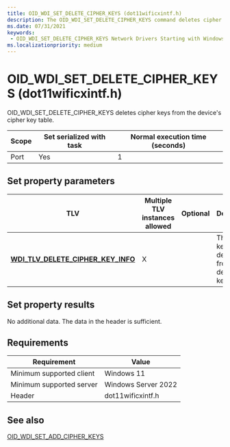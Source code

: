 ```yaml
---
title: OID_WDI_SET_DELETE_CIPHER_KEYS (dot11wificxintf.h)
description: The OID_WDI_SET_DELETE_CIPHER_KEYS command deletes cipher keys from the device's cipher key table.
ms.date: 07/31/2021
keywords:
 - OID_WDI_SET_DELETE_CIPHER_KEYS Network Drivers Starting with Windows Vista
ms.localizationpriority: medium
---
```


# OID\_WDI\_SET\_DELETE\_CIPHER\_KEYS (dot11wificxintf.h)


OID\_WDI\_SET\_DELETE\_CIPHER\_KEYS deletes cipher keys from the device's cipher key table.

| Scope | Set serialized with task | Normal execution time (seconds) |
|-------|--------------------------|---------------------------------|
| Port  | Yes                      | 1                               |

 

## Set property parameters


| TLV                                                                                | Multiple TLV instances allowed | Optional | Description                                                |
|------------------------------------------------------------------------------------|--------------------------------|----------|------------------------------------------------------------|
| [**WDI\_TLV\_DELETE\_CIPHER\_KEY\_INFO**](./wdi-tlv-delete-cipher-key-info.md) | X                              |          | The cipher keys to be deleted from the device's key table. |

 

## Set property results


No additional data. The data in the header is sufficient.

## Requirements

|Requirement|Value|
|--- |--- |
|Minimum supported client|Windows 11|
|Minimum supported server|Windows Server 2022|
|Header|dot11wificxintf.h|

## See also


[OID\_WDI\_SET\_ADD\_CIPHER\_KEYS](oid-wdi-set-add-cipher-keys.md)

 

